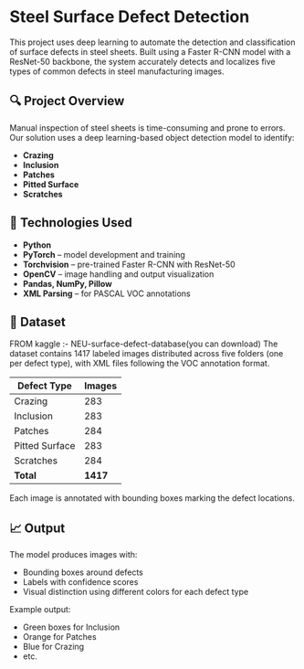 # Steel Surface Defect Detection

This project uses deep learning to automate the detection and classification of surface defects in steel sheets. Built using a Faster R-CNN model with a ResNet-50 backbone, the system accurately detects and localizes five types of common defects in steel manufacturing images.

## 🔍 Project Overview

Manual inspection of steel sheets is time-consuming and prone to errors. Our solution uses a deep learning-based object detection model to identify:
- **Crazing**
- **Inclusion**
- **Patches**
- **Pitted Surface**
- **Scratches**



## 🧠 Technologies Used

- **Python**
- **PyTorch** – model development and training
- **Torchvision** – pre-trained Faster R-CNN with ResNet-50
- **OpenCV** – image handling and output visualization
- **Pandas, NumPy, Pillow**
- **XML Parsing** – for PASCAL VOC annotations



## 📁 Dataset
FROM kaggle :- NEU-surface-defect-database(you can download)
The dataset contains 1417 labeled images distributed across five folders (one per defect type), with XML files following the VOC annotation format.

| Defect Type     | Images |
|-----------------|--------|
| Crazing         | 283    |
| Inclusion       | 283    |
| Patches         | 284    |
| Pitted Surface  | 283    |
| Scratches       | 284    |
| **Total**       | **1417** |

Each image is annotated with bounding boxes marking the defect locations.


## 📈 Output

The model produces images with:
- Bounding boxes around defects
- Labels with confidence scores
- Visual distinction using different colors for each defect type

Example output:
- Green boxes for Inclusion
- Orange for Patches
- Blue for Crazing
- etc.


 
